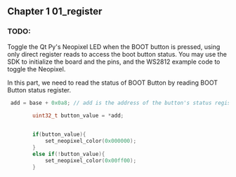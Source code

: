 ## <span id="1">Chapter 1  01_register<span>

### TODO:

Toggle the Qt Py's Neopixel LED when the BOOT button is pressed, using only direct register reads to access the boot button status. You may use the SDK to initialize the board and the pins, and the WS2812 example code to toggle the Neopixel.

In this part, we need to read the status of BOOT Button by reading BOOT Button status register.
```c
 add = base + 0x0a8; // add is the address of the button's status register

        uint32_t button_value = *add;

        
        if(button_value){
            set_neopixel_color(0x000000);
        }
        else if(!button_value){
            set_neopixel_color(0x00ff00);
        }
```
